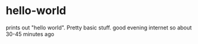 # hello-world
prints out "hello world". Pretty basic stuff.
good evening internet so about 30-45 minutes ago
